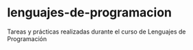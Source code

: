 # lenguajes-de-programacion
Tareas y prácticas realizadas durante el curso de Lenguajes de Programación
